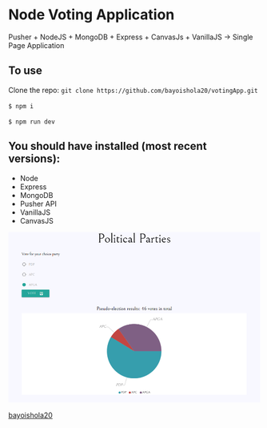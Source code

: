 # Node Voting Application

Pusher + NodeJS + MongoDB + Express + CanvasJs + VanillaJS → Single Page Application

## To use

Clone the repo: `git clone https://github.com/bayoishola20/votingApp.git`

`$ npm i`

`$ npm run dev`

## You should have installed (most recent versions):

* Node
* Express
* MongoDB
* Pusher API
* VanillaJS
* CanvasJS

![Preview](https://github.com/bayoishola20/votingApp/blob/master/public/img/bayoishola20-voting-app.png "http://voting-ng.herokuapp.com/")

[bayoishola20](github.bayoishola20.io)